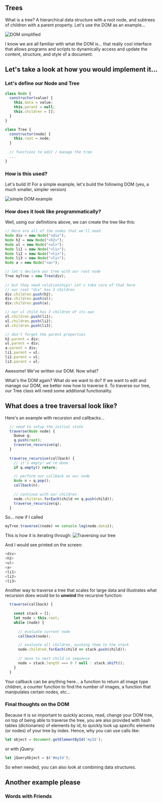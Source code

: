 ## Trees

What is a tree?
A hierarchical data structure with a root node, and subtrees of children with a parent property. Let's use the DOM as an example...

![DOM simplified](images/dom.svg "Simple DOM")

I know we are all familiar with what the DOM is... that really cool interface that allows programs and scripts to dynamically access and update the content, structure, and style of a document. 

## Let's take a look at how you would implement it...

### Let's define our Node and Tree
```javascript
class Node {
  constructor(value) {
    this.data = value;
    this.parent = null;
    this.children = [];
  }
}
```

```javascript
class Tree {
  constructor(node) {
    this.root = node;
  }
  
  // functions to edit / manage the tree
  ...
}
```

### How is this used?

Let's build it!
For a simple example, let's build the following DOM (yes, a much smaller, simpler version)

![simple DOM example](images/tree.jpg "Simple DOM")

### How does it look like programmatically?

Well, using our definitions above, we can create the tree like this:

```javascript
// Here are all of the nodes that we'll need
Node div = new Node("<div");
Node h2 = new Node("<h2>");
Node ul = new Node("<ul>");
Node li1 = new Node("<li>");  
Node li2 = new Node("<li>");  
Node li3 = new Node("<li>");  
Node a = new Node("<a>");

// let's declare our tree with our root node
Tree myTree = new Tree(div);
  
// but they need relationships! Let's take care of that here  
// our root "div" has 3 children
div.children.push(h2);
div.children.push(ul);
div.children.push(a);

// our ul child has 3 children of its own
ul.children.push(li1);
ul.children.push(li2);
ul.children.push(li3);

// don't forget the parent properties
h2.parent = div;
ul.parent = div;
a.parent = div;
li1.parent = ul;
li2.parent = ul;
li3.parent = ul;
```

Awesome! We've written our DOM. Now what?

What's the DOM again? What do we want to do? 
If we want to edit and manage our DOM, we better now how to traverse it.
To traverse our tree, our Tree class will need some additional functionality.

## What does a tree traversal look like?

Here's an example with recursion and callbacks...

```javascript
  // need to setup the initial state
  traverse(Node node) {
    Queue q;
    q.push(root);
    traverse_recursive(q);
  }
  
  traverse_recursive(callback) {
    // it's empty! we're done
    if q.empty() return;

    // perform our callback on our node
    Node n = q.pop();
    callback(n);
    
    // continue with our children
    node.children.forEach(child => q.push(child));
    traverse_recursive(q);
  }
```

So... now if I called
```javascript
myTree.traverse((node) => console.log(node.data));
```

This is how it is iterating through:
![Traversing our tree](images/iterations.jpg "Traversing our simple DOM")

And I would see printed on the screen:
```javascript
<div>
<h2>
<ul>
<a>
<li1>
<li2>
<li3>
```

Another way to traverse a tree that scales for large data and illustrates what recursion does would be to **unwind** the recursive function:

```javascript
  traverse(callback) {
  
    const stack = [];
    let node = this.root;
    while (node) {
    
      // evaluate current node
      callback(node);

      // evaluate all children, pushing them to the stack
      node.childred.forEach(child => stack.push(child));
      
      // move to next child in sequence
      node = stack.length === 0 ? null : stack.shift();
    }
  }

```


Your callback can be anything here... a function to return all image type children, a counter function to find the number of images, a function that manipulates certain nodes, etc...

### Final thoughts on the DOM

Because it is so important to quickly access, read, change your DOM tree, on top of being able to traverse the tree, you are also provided with hash tables (dictionaries) of elements by id, to quickly look up specific elements (or nodes) of your tree by index. Hence, why you can use calls like:

```javascript
let object = document.getElementById('myId');
```
or with jQuery:
```javascript
let jQueryObject = $('#myId'); 
```

So when needed, you can also look at combining data structures.


## Another example please

### Words with Friends



